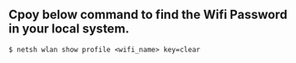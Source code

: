 ## Cpoy below command to find the Wifi Password in your local system.
 
 ```
 $ netsh wlan show profile <wifi_name> key=clear
 ```



